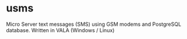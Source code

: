 usms
====

Micro Server text messages (SMS) using GSM modems and PostgreSQL database. Written in VALA (Windows / Linux)
